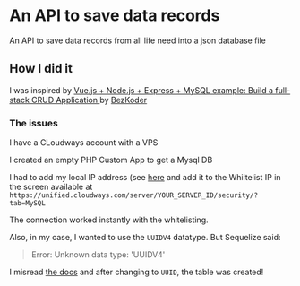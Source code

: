 # An API to save data records

An API to save data records from all life need into a json database file

## How I did it

I was inspired by [Vue.js + Node.js + Express + MySQL example: Build a full-stack CRUD Application
](https://www.bezkoder.com/vue-js-node-js-express-mysql-crud-example/) by [BezKoder](https://www.bezkoder.com/)

### The issues

I have a CLoudways account with a VPS

I created an empty PHP Custom App to get a Mysql DB

I had to add my local IP address (see [here]() and add it to the Whiltelist IP in the screen available at `https://unified.cloudways.com/server/YOUR_SERVER_ID/security/?tab=MySQL`

The connection worked instantly with the whitelisting.

Also, in my case, I wanted to use the `UUIDV4` datatype. But Sequelize said:

> Error: Unknown data type: 'UUIDV4'

I misread [the docs](https://sequelize.org/docs/v6/core-concepts/model-basics/#uuids) and after changing to `UUID`, the table was created!
